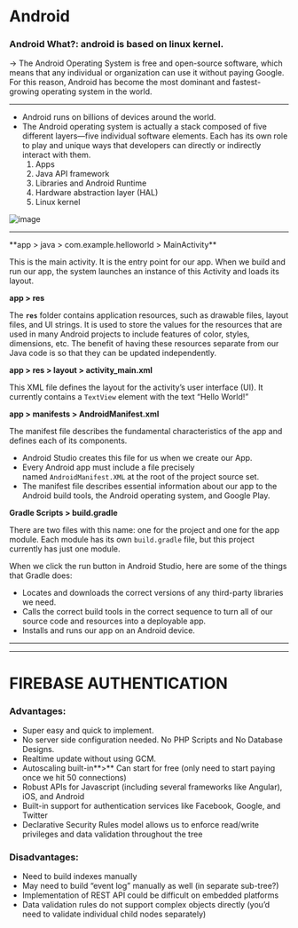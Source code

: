 # Android

### Android What?: android is based on linux kernel.

→ The Android Operating System is free and open-source software, which means that any individual or organization can use it without paying Google. For this reason, Android has become the most dominant and fastest-growing operating system in the world.

<hr>

- Android runs on billions of devices around the world.   
- The Android operating system is actually a stack composed of five different layers—five individual software elements. Each has its own role to play and unique ways that developers can directly or indirectly interact with them. 
    1. Apps
    2. Java API framework
    3. Libraries and Android Runtime
    4. Hardware abstraction layer (HAL)
    5. Linux kernel
    
    
![image](https://user-images.githubusercontent.com/67774570/120532091-f4225e00-c3fc-11eb-9222-21800f4d71a7.png) 

<hr> 
**app > java > com.example.helloworld > MainActivity**

This is the main activity. It is the entry point for our app. When we build and run our app, the system launches an instance of this Activity and loads its layout.

**app > res**

The **`res`** folder contains application resources, such as drawable files, layout files, and UI strings. It is used to store the values for the resources that are used in many Android projects to include features of color, styles, dimensions, etc. The benefit of having these resources separate from our Java code is so that they can be updated independently.

**app > res > layout > activity_main.xml**

This XML file defines the layout for the activity’s user interface (UI). It currently contains a `TextView` element with the text “Hello World!”

**app > manifests > AndroidManifest.xml**

The manifest file describes the fundamental characteristics of the app and defines each of its components.

- Android Studio creates this file for us when we create our App.
- Every Android app must include a file precisely named `AndroidManifest.XML` at the root of the project source set.
- The manifest file describes essential information about our app to the Android build tools, the Android operating system, and Google Play.

**Gradle Scripts > build.gradle**

There are two files with this name: one for the project and one for the app module. Each module has its own `build.gradle` file, but this project currently has just one module.

When we click the run button in Android Studio, here are some of the things that Gradle does:

- Locates and downloads the correct versions of any third-party libraries we need.
- Calls the correct build tools in the correct sequence to turn all of our source code and resources into a deployable app.
- Installs and runs our app on an Android device.

<hr>
<hr>

# FIREBASE AUTHENTICATION

### Advantages:

- Super easy and quick to implement.
- No server side configuration needed. No PHP Scripts and No Database Designs.
- Realtime update without using GCM.
- Autoscaling built-in**>** Can start for free (only need to start paying once we hit 50 connections)
- Robust APIs for Javascript (including several frameworks like Angular), iOS, and Android
- Built-in support for authentication services like Facebook, Google, and Twitter
- Declarative Security Rules model allows us to enforce read/write privileges and data validation throughout the tree

### Disadvantages:

- Need to build indexes manually
- May need to build “event log” manually as well (in separate sub-tree?)
- Implementation of REST API could be difficult on embedded platforms
- Data validation rules do not support complex objects directly (you’d need to validate individual child nodes separately)
